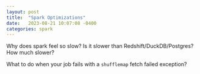 ```yaml
---
layout: post
title:  "Spark Optimizations"
date:   2023-08-21 10:07:08 -0400
categories: spark 
---
```


Why does spark feel so slow? Is it slower than Redshift/DuckDB/Postgres? How much slower?

What to do when your job fails with a `shufflemap` fetch failed exception?
